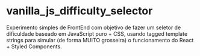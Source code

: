 # vanilla_js_difficulty_selector
Experimento simples de FrontEnd com objetivo de fazer um seletor de dificuldade baseado em JavaScript puro + CSS, usando tagged template strings para simular (de forma MUITO grosseira) o funcionamento do React + Styled Components.
